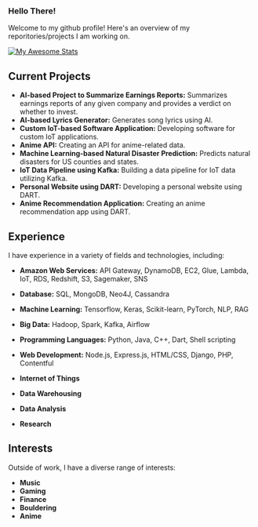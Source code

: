 ### Hello There! 

Welcome to my github profile! Here's an overview of my reporitories/projects I am working on.

[![My Awesome Stats](https://awesome-github-stats.azurewebsites.net/user-stats/xairen?cardType=level&theme=github-dark&preferLogin=false)](https://git.io/awesome-stats-card)

## Current Projects
- **AI-based Project to Summarize Earnings Reports:** Summarizes earnings reports of any given company and provides a verdict on whether to invest.
- **AI-based Lyrics Generator:** Generates song lyrics using AI.
- **Custom IoT-based Software Application:** Developing software for custom IoT applications.
- **Anime API:** Creating an API for anime-related data.
- **Machine Learning-based Natural Disaster Prediction:** Predicts natural disasters for US counties and states.
- **IoT Data Pipeline using Kafka:** Building a data pipeline for IoT data utilizing Kafka.
- **Personal Website using DART:** Developing a personal website using DART.
- **Anime Recommendation Application:** Creating an anime recommendation app using DART.

## Experience
I have experience in a variety of fields and technologies, including:

- **Amazon Web Services:** API Gateway, DynamoDB, EC2, Glue, Lambda, IoT, RDS, Redshift, S3, Sagemaker, SNS
- **Database:** SQL, MongoDB, Neo4J, Cassandra
- **Machine Learning:** Tensorflow, Keras, Scikit-learn, PyTorch, NLP, RAG
- **Big Data:** Hadoop, Spark, Kafka, Airflow
- **Programming Languages:** Python, Java, C++, Dart, Shell scripting
- **Web Development:** Node.js, Express.js, HTML/CSS, Django, PHP, Contentful

- **Internet of Things**
- **Data Warehousing**
- **Data Analysis**
- **Research**

## Interests
Outside of work, I have a diverse range of interests:
- **Music**
- **Gaming**
- **Finance**
- **Bouldering**
- **Anime**

<!--
**xairen/xairen** is a ✨ _special_ ✨ repository because its `README.md` (this file) appears on your GitHub profile.

Here are some ideas to get you started:

- 🔭 I’m currently working on ...
- 🌱 I’m currently learning ...
- 👯 I’m looking to collaborate on ...
- 🤔 I’m looking for help with ...
- 💬 Ask me about ...
- 📫 How to reach me: ...
- 😄 Pronouns: ...
- ⚡ Fun fact: ...
-->
